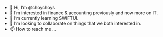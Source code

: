 - 👋 Hi, I’m @choychoys
- 👀 I’m interested in finance & accounting previously and now more on IT.
- 🌱 I’m currently learning SWIFTUI.
- 💞️ I’m looking to collaborate on things that we both interested in.
- 📫 How to reach me ...

<!---
choychoys/choychoys is a ✨ special ✨ repository because its `README.md` (this file) appears on your GitHub profile.
You can click the Preview link to take a look at your changes.
--->
